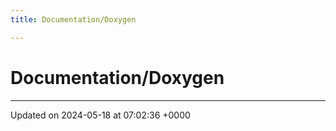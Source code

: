 ```yaml
---
title: Documentation/Doxygen

---
```


# Documentation/Doxygen








-------------------------------

Updated on 2024-05-18 at 07:02:36 +0000
